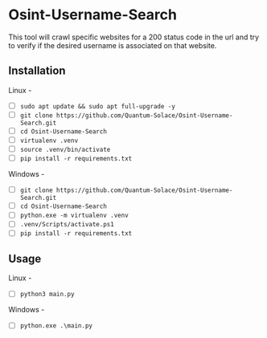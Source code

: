 # Osint-Username-Search
This tool will crawl specific websites for a 200 status code in the url and try to verify if the desired username is associated on that website.

## Installation
Linux - 
* [ ] `sudo apt update && sudo apt full-upgrade -y`    
* [ ] `git clone https://github.com/Quantum-Solace/Osint-Username-Search.git`    
* [ ] `cd Osint-Username-Search`    
* [ ] `virtualenv .venv`    
* [ ] `source .venv/bin/activate`    
* [ ] `pip install -r requirements.txt`    

Windows - 
* [ ] `git clone https://github.com/Quantum-Solace/Osint-Username-Search.git`    
* [ ] `cd Osint-Username-Search`    
* [ ] `python.exe -m virtualenv .venv`    
* [ ] `.venv/Scripts/activate.ps1`    
* [ ] `pip install -r requirements.txt`    

## Usage
Linux -  
* [ ] `python3 main.py`    
  
Windows -  
* [ ] `python.exe .\main.py`    
